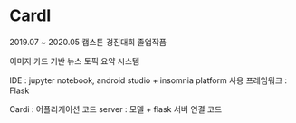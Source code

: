 # CardI
2019.07 ~ 2020.05 캡스톤 경진대회 졸업작품

이미지 카드 기반 뉴스 토픽 요약 시스템

IDE : jupyter notebook, android studio + insomnia platform
사용 프레임워크 : Flask

Cardi : 어플리케이션 코드
server : 모델 + flask 서버 연결 코드

